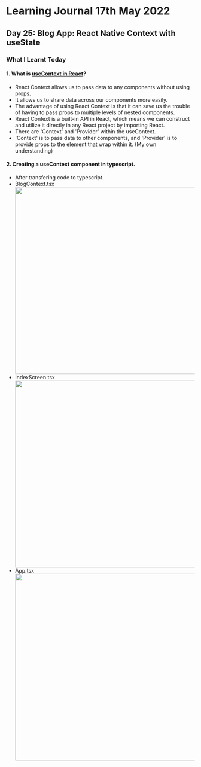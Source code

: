 <h1>Learning Journal 17th May 2022</h1>
<h2>Day 25: Blog App: React Native Context with useState</h2>
<h3>What I Learnt Today</h3>
<h4>1. What is <a href="https://www.freecodecamp.org/news/react-context-for-beginners/">useContext in React</a>?</h4>
<ul>
  <li>React Context allows us to pass data to any components without using props.</li>
  <li>It allows us to share data across our components more easily.</li>
  <li>The advantage of using React Context is that it can save us the trouble of having to pass props to multiple levels of nested components.</li>
  <li>React Context is a built-in API in React, which means we can construct and utilize it directly in any React project by importing React.</li>
  <li>There are 'Context' and 'Provider' within the useContext.</li>
  <li>'Context' is to pass data to other components, and 'Provider' is to provide props to the element that wrap within it. (My own understanding)</li>
</ul>
<h4>2. Creating a useContext component in typescript.</h4>
<ul>
  <li>After transfering code to typescript.</li>
  <li>BlogContext.tsx</li>
  <img src="" width="500" />
  <li>IndexScreen.tsx</li>
  <img src="" width="500" />
  <li>App.tsx</li>
  <img src="" width="500" />
</ul>
